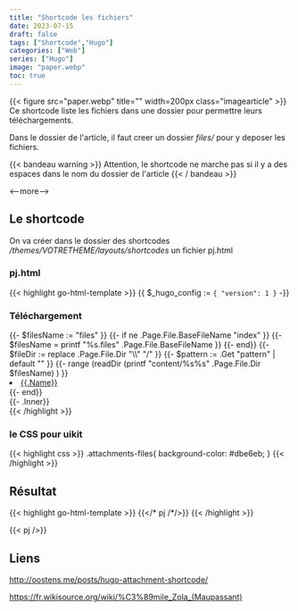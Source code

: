 ```yaml
---
title: "Shortcode les fichiers"
date: 2023-07-15
draft: false
tags: ["Shortcode","Hugo"]
categories: ["Web"]
series: ["Hugo"]
image: "paper.webp"
toc: true
---
```

{{< figure src="paper.webp" title="" width=200px class="imagearticle" >}}
Ce shortcode liste les fichiers dans une dossier pour permettre leurs téléchargements.

Dans le dossier de l'article, il faut creer un dossier *files/* pour y deposer les fichiers.

{{< bandeau warning >}} Attention, le shortcode ne marche pas si il y a des espaces dans le nom du dossier de l'article {{< / bandeau >}} 

<--more-->

## Le shortcode

On va créer dans le dossier des shortcodes */themes/VOTRETHEME/layouts/shortcodes* un fichier pj.html

### pj.html
{{< highlight go-html-template >}}
{{ $_hugo_config := `{ "version": 1 }` -}}
<div class="attachments-files uk-card uk-card-small uk-width-1-3@m uk-padding">
  <h3 class="attachments-files-titre">Téléchargement  <span uk-icon="icon: cloud-download;ratio:2"></span></h3> 
  <div class="attachments-files">
  {{- $filesName := "files" }}
  {{- if ne .Page.File.BaseFileName "index" }}
    {{- $filesName = printf "%s.files" .Page.File.BaseFileName }}
  {{- end}}
  {{- $fileDir := replace .Page.File.Dir "\\" "/" }}
  {{- $pattern := .Get "pattern" | default "" }}
  {{- range (readDir (printf "content/%s%s" .Page.File.Dir $filesName) ) }}
    <li>
      <a href="{{ (printf "%s%s/%s" $fileDir $filesName .Name) | relLangURL }}">{{.Name}}</a>
    </li>
  {{- end}}
  </div>
  {{- .Inner}}
</div>
{{< /highlight >}}

### le CSS pour uikit

{{< highlight css >}}
.attachments-files{
background-color: #dbe6eb;
}
{{< /highlight >}}

## Résultat

{{< highlight go-html-template >}}
{{</* pj /*/>}}
{{< /highlight >}}

{{< pj />}}

## Liens
http://oostens.me/posts/hugo-attachment-shortcode/

https://fr.wikisource.org/wiki/%C3%89mile_Zola_(Maupassant)


